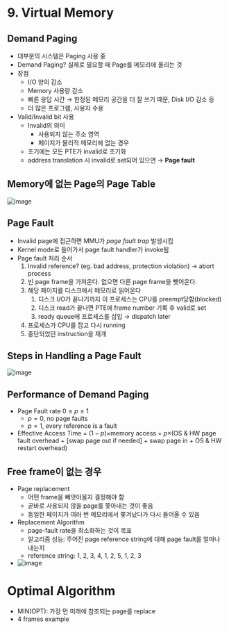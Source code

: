 # 9. Virtual Memory
## Demand Paging
- 대부분의 시스템은 Paging 사용 중
- Demand Paging? 실제로 필요할 때 Page를 메모리에 올리는 것
- 장점
  - I/O 양의 감소
  - Memory 사용량 감소
  - 빠른 응답 시간 &rarr; 한정된 메모리 공간을 더 잘 쓰기 때문, Disk I/O 감소 등
  - 더 많은 프로그램, 사용자 수용
- Valid/Invalid bit 사용
  - Invalid의 의미
    - 사용되지 않는 주소 영역
    - 페이지가 물리적 메모리에 없는 경우
  - 초기에는 모든 PTE가 invalid로 초기화
  - address translation 시 invalid로 set되어 있으면 &rarr; **Page fault**

## Memory에 없는 Page의 Page Table
![image](https://github.com/Haaarimmm/TIL/assets/108309396/304de973-f7c4-4528-9fd5-1b47699fb1cf)

## Page Fault
- Invalid page에 접근하면 MMU가 *page fault trap* 발생시킴
- Kernel mode로 들어가서 page fault handler가 invoke됨
- Page fault 처리 순서
  1. Invalid reference? (eg. bad address, protection violation) &rarr; abort process
  2. 빈 page frame을 가져온다. 없으면 다른 page frame을 뺏어온다.
  3. 해당 페이지를 디스크에서 메모리로 읽어온다
     1. 디스크 I/O가 끝나기까지 이 프로세스는 CPU를 preempt당함(blocked)
     2. 디스크 read가 끝나면 PTE에 frame number 기록 후 valid로 set
     3. ready queue에 프로세스를 삽입 &rarr; dispatch later
  4. 프로세스가 CPU를 잡고 다시 running
  5. 중단되었던 instruction을 재개

## Steps in Handling a Page Fault
![image](https://github.com/Haaarimmm/TIL/assets/108309396/a1aae29e-7da8-4ad2-9884-df21195b1518)

## Performance of Demand Paging
- Page Fault rate $0 \le p \le 1$
  - $p = 0$, no page faults
  - $p = 1$, every reference is a fault
- Effective Access Time = $(1 - p) \times$memory access + $p \times$(OS & HW page fault overhead + [swap page out if needed] + swap page in + OS & HW restart overhead)

## Free frame이 없는 경우
- Page replacement
  - 어떤 frame을 빼앗아올지 결정해야 함
  - 곧바로 사용되지 않을 page를 쫓아내는 것이 좋음
  - 동일한 페이지가 여러 번 메모리에서 쫓겨났다가 다시 들어올 수 있음
- Replacement Algorithm
  - page-fault rate을 최소화하는 것이 목표
  - 알고리즘 성능: 주어진 page reference string에 대해 page fault를 얼마나 내는지
  - reference string: 1, 2, 3, 4, 1, 2, 5, 1, 2, 3
- ![image](https://github.com/Haaarimmm/TIL/assets/108309396/72999df8-aa97-44e7-9558-affb4c1953f8)

# Optimal Algorithm
- MIN(OPT): 가장 먼 미래에 참조되는 page를 replace
- 4 frames example  
